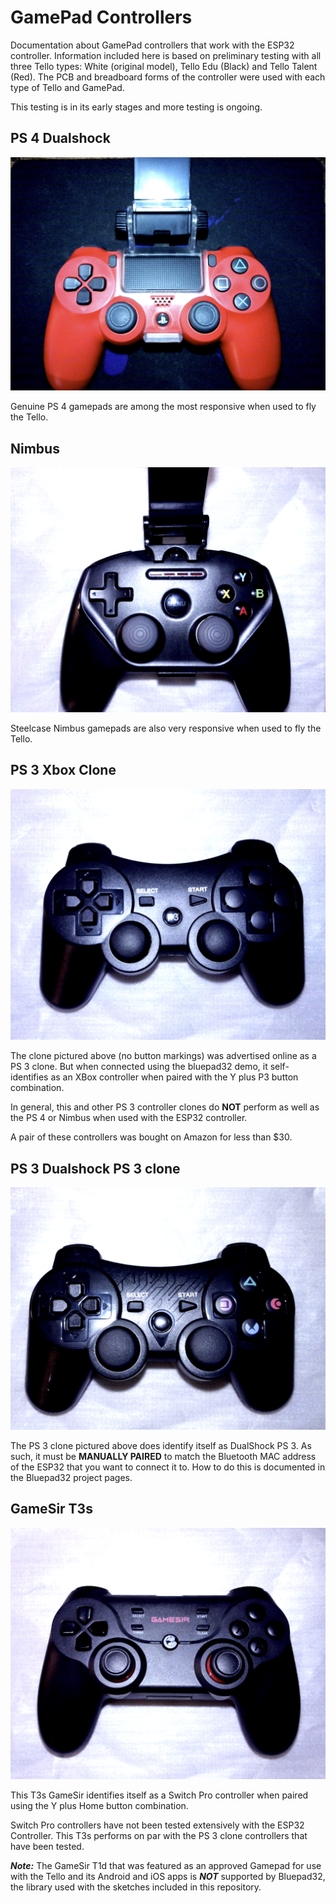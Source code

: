 # GamePad Controllers

Documentation about GamePad controllers that work with the ESP32 controller. Information included here is based on preliminary testing with all three Tello types: White (original model), Tello Edu (Black) and Tello Talent (Red). The PCB and breadboard forms of the controller were used with each type of Tello and GamePad. 

This testing is in its early stages and more testing is ongoing.

## PS 4 Dualshock

![PS4](images/PS4Red.png)

Genuine PS 4 gamepads are among the most responsive when used to fly the Tello.

## Nimbus

![Nimbus](images/Nimbus.png)

Steelcase Nimbus gamepads are also very responsive when used to fly the Tello.

## PS 3 Xbox Clone

![PS3 XBox](images/PS3_Xbox.png)

The clone pictured above (no button markings) was advertised online as a PS 3 clone. But when connected using the bluepad32 demo, it self-identifies as an XBox controller when paired with the Y plus P3 button combination.

In general, this and other PS 3 controller clones do **NOT** perform as well as the PS 4 or Nimbus when used with the ESP32 controller.

A pair of these controllers was bought on Amazon for less than $30.

## PS 3 Dualshock PS 3 clone

![PS3 Clone](images/PS3_Clone.png)

The PS 3 clone pictured above does identify itself as DualShock PS 3. As such, it must be **MANUALLY PAIRED** to match the Bluetooth MAC address of the ESP32 that you want to connect it to. How to do this is documented in the Bluepad32 project pages.

## GameSir T3s

![GameSir T3s](images/GameSir%20T3s.png)

This T3s GameSir identifies itself as a Switch Pro controller when paired using the Y plus Home button combination.

Switch Pro controllers have not been tested extensively with the ESP32 Controller. This T3s performs on par with the PS 3 clone controllers that have been tested.

***Note:*** The GameSir T1d that was featured as an approved Gamepad for use with the Tello and its Android and iOS apps is ***NOT*** supported by Bluepad32, the library used with the sketches included in this repository.
